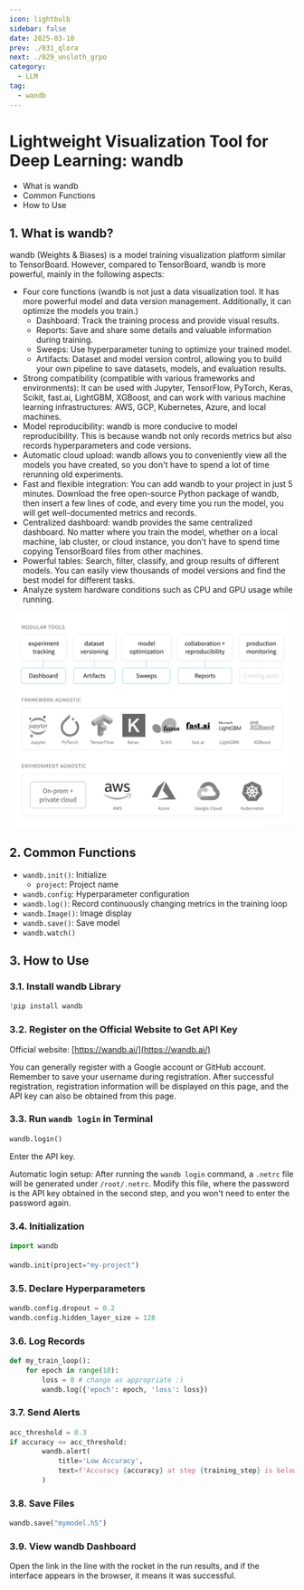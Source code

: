 ```yaml
---
icon: lightbulb
sidebar: false
date: 2025-03-10
prev: ./031_qlora
next: ./029_unsloth_grpo
category:
  - LLM
tag:
  - wandb
---
```

# Lightweight Visualization Tool for Deep Learning: wandb
- What is wandb
- Common Functions
- How to Use
<!-- more -->
## 1. What is wandb?
wandb (Weights & Biases) is a model training visualization platform similar to TensorBoard. However, compared to TensorBoard, wandb is more powerful, mainly in the following aspects:
- Four core functions (wandb is not just a data visualization tool. It has more powerful model and data version management. Additionally, it can optimize the models you train.)
    - Dashboard: Track the training process and provide visual results.
    - Reports: Save and share some details and valuable information during training.
    - Sweeps: Use hyperparameter tuning to optimize your trained model.
    - Artifacts: Dataset and model version control, allowing you to build your own pipeline to save datasets, models, and evaluation results.
- Strong compatibility (compatible with various frameworks and environments): It can be used with Jupyter, TensorFlow, PyTorch, Keras, Scikit, fast.ai, LightGBM, XGBoost, and can work with various machine learning infrastructures: AWS, GCP, Kubernetes, Azure, and local machines.
- Model reproducibility: wandb is more conducive to model reproducibility. This is because wandb not only records metrics but also records hyperparameters and code versions.
- Automatic cloud upload: wandb allows you to conveniently view all the models you have created, so you don't have to spend a lot of time rerunning old experiments.
- Fast and flexible integration: You can add wandb to your project in just 5 minutes. Download the free open-source Python package of wandb, then insert a few lines of code, and every time you run the model, you will get well-documented metrics and records.
- Centralized dashboard: wandb provides the same centralized dashboard. No matter where you train the model, whether on a local machine, lab cluster, or cloud instance, you don't have to spend time copying TensorBoard files from other machines.
- Powerful tables: Search, filter, classify, and group results of different models. You can easily view thousands of model versions and find the best model for different tasks.
- Analyze system hardware conditions such as CPU and GPU usage while running.

![](../../assets/030_wandb.png)

## 2. Common Functions
- `wandb.init()`: Initialize
    - `project`: Project name
- `wandb.config`: Hyperparameter configuration
- `wandb.log()`: Record continuously changing metrics in the training loop
- `wandb.Image()`: Image display
- `wandb.save()`: Save model
- `wandb.watch()`

## 3. How to Use
### 3.1. Install wandb Library
```python
!pip install wandb
```

### 3.2. Register on the Official Website to Get API Key
Official website: [https://wandb.ai/](https://wandb.ai/)

You can generally register with a Google account or GitHub account. Remember to save your username during registration. After successful registration, registration information will be displayed on this page, and the API key can also be obtained from this page.

### 3.3. Run `wandb login` in Terminal
```python
wandb.login()
```
Enter the API key.

Automatic login setup: After running the `wandb login` command, a `.netrc` file will be generated under `/root/.netrc`. Modify this file, where the password is the API key obtained in the second step, and you won't need to enter the password again.

### 3.4. Initialization
```python
import wandb

wandb.init(project="my-project")
```

### 3.5. Declare Hyperparameters
```python
wandb.config.dropout = 0.2
wandb.config.hidden_layer_size = 128
```

### 3.6. Log Records
```python
def my_train_loop():
    for epoch in range(10):
        loss = 0 # change as appropriate :)
        wandb.log({'epoch': epoch, 'loss': loss})
```

### 3.7. Send Alerts
```python
acc_threshold = 0.3
if accuracy <= acc_threshold:
        wandb.alert(
            title='Low Accuracy',
            text=f'Accuracy {accuracy} at step {training_step} is below the acceptable threshold, {acc_threshold}',
        )
```

### 3.8. Save Files
```python
wandb.save("mymodel.h5")
```

### 3.9. View wandb Dashboard
Open the link in the line with the rocket in the run results, and if the interface appears in the browser, it means it was successful. 
